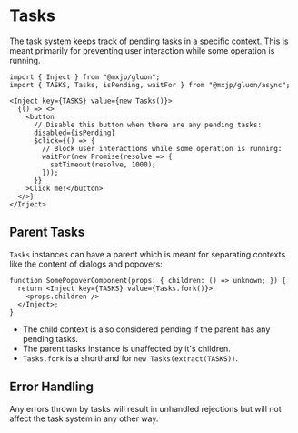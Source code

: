 # Tasks
The task system keeps track of pending tasks in a specific context. This is meant primarily for preventing user interaction while some operation is running.
```tsx
import { Inject } from "@mxjp/gluon";
import { TASKS, Tasks, isPending, waitFor } from "@mxjp/gluon/async";

<Inject key={TASKS} value={new Tasks()}>
  {() => <>
    <button
      // Disable this button when there are any pending tasks:
      disabled={isPending}
      $click={() => {
        // Block user interactions while some operation is running:
        waitFor(new Promise(resolve => {
          setTimeout(resolve, 1000);
        }));
      }}
    >Click me!</button>
  </>}
</Inject>
```

## Parent Tasks
`Tasks` instances can have a parent which is meant for separating contexts like the content of dialogs and popovers:
```tsx
function SomePopoverComponent(props: { children: () => unknown; }) {
  return <Inject key={TASKS} value={Tasks.fork()}>
    <props.children />
  </Inject>;
}
```
+ The child context is also considered pending if the parent has any pending tasks.
+ The parent tasks instance is unaffected by it's children.
+ `Tasks.fork` is a shorthand for `new Tasks(extract(TASKS))`.

## Error Handling
Any errors thrown by tasks will result in unhandled rejections but will not affect the task system in any other way.
